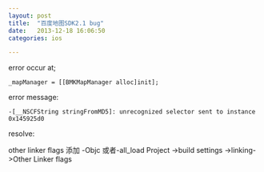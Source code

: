 ```yaml
---
layout: post
title:  "百度地图SDK2.1 bug"
date:   2013-12-18 16:06:50
categories: ios

---
```

error occur at;

`_mapManager = [[BMKMapManager alloc]init];`


error message:

`-[__NSCFString stringFromMD5]: unrecognized selector sent to instance 0x145925d0`

resolve:

other linker  flags 添加 -Objc 或者-all_load
 Project ->build settings ->linking->Other Linker flags